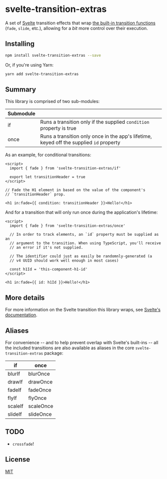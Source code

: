 # svelte-transition-extras

A set of [Svelte](https://github.com/sveltejs/svelte) transition effects that wrap [the built-in transition functions](https://svelte.dev/docs#run-time-svelte-transition) (`fade`, `slide`, etc.), allowing for a _bit_ more control over their execution.

## Installing

```bash
npm install svelte-transition-extras --save
```

Or, if you're using Yarn:

```bash
yarn add svelte-transition-extras
```

## Summary

This library is comprised of two sub-modules:

| Submodule |                                                                                         |
| --------- | --------------------------------------------------------------------------------------- |
| if        | Runs a transition only if the supplied `condition` property is true                     |
| once      | Runs a transition only once in the app's lifetime, keyed off the supplied `id` property |

As an example, for conditional transitions:

```svelte
<script>
  import { fade } from 'svelte-transition-extras/if'

  export let transitionHeader = true
</script>

// Fade the H1 element in based on the value of the component's
// `transitionHeader` prop.

<h1 in:fade={{ condition: transitionHeader }}>Hello!</h1>
```

And for a transition that will only run once during the application's lifetime:

```svelte
<script>
  import { fade } from 'svelte-transition-extras/once'

  // In order to track elements, an `id` property must be supplied as an
  // argument to the transition. When using TypeScript, you'll receive
  // an error if it's not supplied.

  // The identifier could just as easily be randomnly-generated (a
  // v4 UUID should work well enough in most cases)

  const h1Id = 'this-component-h1-id'
</script>

<h1 in:fade={{ id: h1Id }}>Hello!</h1>
```

## More details

For more information on the Svelte transition this library wraps, see [Svelte's documentation](https://svelte.dev/docs#run-time-svelte-transition).

## Aliases

For convenience -- and to help prevent overlap with Svelte's built-ins -- all the included transitions are also available as aliases in the core `svelte-transition-extras` package:

| if      | once      |
| ------- | --------- |
| blurIf  | blurOnce  |
| drawIf  | drawOnce  |
| fadeIf  | fadeOnce  |
| flyIf   | flyOnce   |
| scaleIf | scaleOnce |
| slideIf | slideOnce |

## TODO

- `crossfade`!

## License

[MIT](LICENSE.md)
